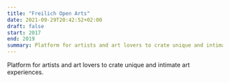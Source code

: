 ```yaml
---
title: "Freilich Open Arts"
date: 2021-09-29T20:42:52+02:00
draft: false
start: 2017
end: 2019
summary: Platform for artists and art lovers to crate unique and intimate art experiences.
---
```


Platform for artists and art lovers to crate unique and intimate art experiences.
